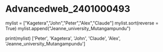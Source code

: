 # Advancedweb_2401000493
mylist = ["Kagetera","John","Peter","Alex","Claude"]
mylist.sort(reverse = True)
mylist.append("Jeanne_university_Mutangampundu")

print(mylist)
['Peter', 'Kagetera', 'John', 'Claude', 'Alex', 'Jeanne_university_Mutangampundu']
